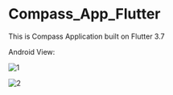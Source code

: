 # Compass_App_Flutter

This is Compass Application built on Flutter 3.7

Android View:

![1](https://user-images.githubusercontent.com/98497929/222351214-4838d687-754d-4c2c-a476-72bc5b375095.PNG)

![2](https://user-images.githubusercontent.com/98497929/222351238-ab831847-a83c-43f8-b25f-4f9e0c23a2a7.PNG)

